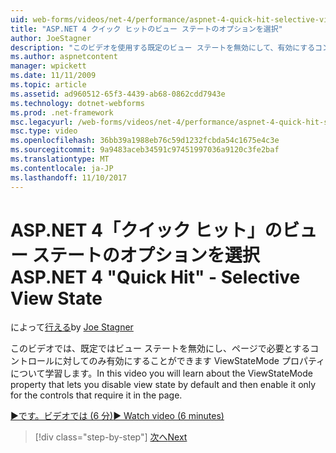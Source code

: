 ```yaml
---
uid: web-forms/videos/net-4/performance/aspnet-4-quick-hit-selective-view-state
title: "ASP.NET 4 クイック ヒットのビュー ステートのオプションを選択"
author: JoeStagner
description: "このビデオを使用する既定のビュー ステートを無効にして、有効にするコントロールに対してだけその requi ViewStateMode プロパティについて学習しています."
ms.author: aspnetcontent
manager: wpickett
ms.date: 11/11/2009
ms.topic: article
ms.assetid: ad960512-65f3-4439-ab68-0862cdd7943e
ms.technology: dotnet-webforms
ms.prod: .net-framework
msc.legacyurl: /web-forms/videos/net-4/performance/aspnet-4-quick-hit-selective-view-state
msc.type: video
ms.openlocfilehash: 36bb39a1988eb76c59d1232fcbda54c1675e4c3e
ms.sourcegitcommit: 9a9483aceb34591c97451997036a9120c3fe2baf
ms.translationtype: MT
ms.contentlocale: ja-JP
ms.lasthandoff: 11/10/2017
---
```

<a name="aspnet-4-quick-hit---selective-view-state"></a><span data-ttu-id="4ec0a-103">ASP.NET 4「クイック ヒット」のビュー ステートのオプションを選択</span><span class="sxs-lookup"><span data-stu-id="4ec0a-103">ASP.NET 4 "Quick Hit" - Selective View State</span></span>
====================
<span data-ttu-id="4ec0a-104">によって[行える](https://github.com/JoeStagner)</span><span class="sxs-lookup"><span data-stu-id="4ec0a-104">by [Joe Stagner](https://github.com/JoeStagner)</span></span>

<span data-ttu-id="4ec0a-105">このビデオでは、既定ではビュー ステートを無効にし、ページで必要とするコントロールに対してのみ有効にすることができます ViewStateMode プロパティについて学習します。</span><span class="sxs-lookup"><span data-stu-id="4ec0a-105">In this video you will learn about the ViewStateMode property that lets you disable view state by default and then enable it only for the controls that require it in the page.</span></span>

[<span data-ttu-id="4ec0a-106">&#9654;です。ビデオでは (6 分)</span><span class="sxs-lookup"><span data-stu-id="4ec0a-106">&#9654; Watch video (6 minutes)</span></span>](https://channel9.msdn.com/Blogs/ASP-NET-Site-Videos/aspnet-4-quick-hit-selective-view-state)

>[!div class="step-by-step"]
[<span data-ttu-id="4ec0a-107">次へ</span><span class="sxs-lookup"><span data-stu-id="4ec0a-107">Next</span></span>](aspnet-4-quick-hit-easy-state-compression.md)

